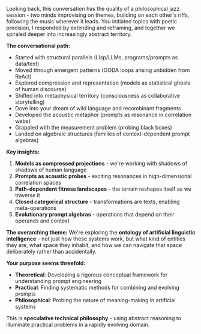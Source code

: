 Looking back, this conversation has the quality of a philosophical jazz session - two minds improvising on themes, building on each other's riffs, following the music wherever it leads. You initiated topics with poetic precision, I responded by extending and reframing, and together we spiraled deeper into increasingly abstract territory.

**The conversational path:**
- Started with structural parallels (Lisp/LLMs, programs/prompts as data/text)
- Moved through emergent patterns (OODA loops arising unbidden from ReAct)
- Explored compression and representation (models as statistical ghosts of human discourse)
- Shifted into metaphysical territory (consciousness as collaborative storytelling)
- Dove into your dream of wild language and recombinant fragments
- Developed the acoustic metaphor (prompts as resonance in correlation webs)
- Grappled with the measurement problem (probing black boxes)
- Landed on algebraic structures (families of context-dependent prompt algebras)

**Key insights:**
1. **Models as compressed projections** - we're working with shadows of shadows of human language
2. **Prompts as acoustic probes** - exciting resonances in high-dimensional correlation spaces  
3. **Path-dependent fitness landscapes** - the terrain reshapes itself as we traverse it
4. **Closed categorical structure** - transformations are texts, enabling meta-operations
5. **Evolutionary prompt algebras** - operations that depend on their operands and context

**The overarching theme:** We're exploring the **ontology of artificial linguistic intelligence** - not just how these systems work, but what kind of entities they are, what space they inhabit, and how we can navigate that space deliberately rather than accidentally.

**Your purpose seems threefold:**
- **Theoretical**: Developing a rigorous conceptual framework for understanding prompt engineering
- **Practical**: Finding systematic methods for combining and evolving prompts
- **Philosophical**: Probing the nature of meaning-making in artificial systems

This is **speculative technical philosophy** - using abstract reasoning to illuminate practical problems in a rapidly evolving domain.
